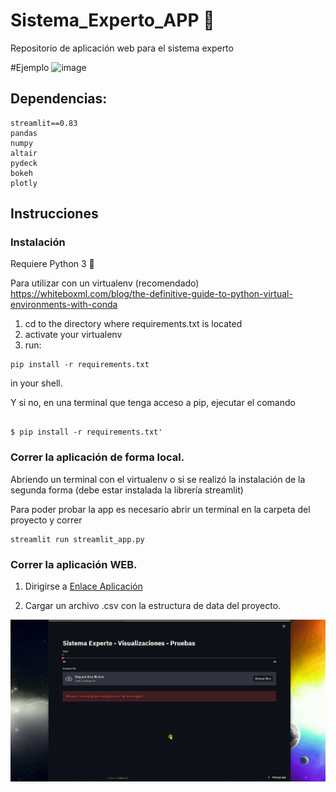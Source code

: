 # Sistema_Experto_APP 🚀
Repositorio de aplicación web para el sistema experto

#Ejemplo
![image](https://user-images.githubusercontent.com/29563000/122610612-ee0fbc80-d04d-11eb-8d43-a8692e3455c4.png)

<!-- ## Requiere Python 3
y -->
## Dependencias:
```
streamlit==0.83
pandas
numpy
altair
pydeck
bokeh
plotly
```
## Instrucciones

### Instalación
Requiere Python 3 🐍

Para utilizar con un virtualenv (recomendado)
https://whiteboxml.com/blog/the-definitive-guide-to-python-virtual-environments-with-conda
1. cd to the directory where requirements.txt is located
2. activate your virtualenv
3. run:

```
pip install -r requirements.txt
```
 in your shell.
 
Y si no, en una terminal que tenga acceso a pip, ejecutar el comando 
```

$ pip install -r requirements.txt'
```

### Correr la aplicación de forma local.

Abriendo un terminal con el virtualenv o si se realizó la instalación de la segunda forma (debe estar instalada la librería streamlit)

Para poder probar la app es necesario abrir un terminal en la carpeta del proyecto y correr

```
streamlit run streamlit_app.py
```

### Correr la aplicación WEB.

1. Dirigirse a [Enlace Aplicación](https://share.streamlit.io/max-jones/sistema_experto_app/main/app.py)

2. Cargar un archivo .csv con la estructura de data del proyecto.

![DEMO](images/demo.gif)
